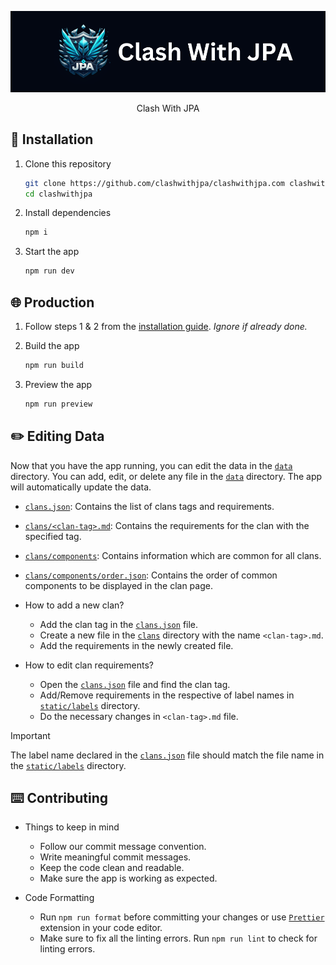 <div align="center">

![JPA](./assets/jpa.png)

Clash With JPA

</div>

## 🚀 Installation

1. Clone this repository
    ```sh
    git clone https://github.com/clashwithjpa/clashwithjpa.com clashwithjpa
    cd clashwithjpa
    ```

2. Install dependencies
    ```sh
    npm i
    ```

3. Start the app
    ```sh
    npm run dev
    ```

## 🌐 Production

1. Follow steps 1 & 2 from the [installation guide](#-installation). _Ignore if already done._

2. Build the app
    ```sh
    npm run build
    ```

3. Preview the app
    ```sh
    npm run preview
    ```

## ✏️ Editing Data

Now that you have the app running, you can edit the data in the [`data`](./data/) directory. You can add, edit, or delete any file in the [`data`](./data/) directory. The app will automatically update the data.
- [`clans.json`](./data/clans.json): Contains the list of clans tags and requirements.
- [`clans/<clan-tag>.md`](./data/clans/): Contains the requirements for the clan with the specified tag.
- [`clans/components`](./data/clans/components/): Contains information which are common for all clans.
- [`clans/components/order.json`](./data/clans/components/order.json): Contains the order of common components to be displayed in the clan page.

- How to add a new clan?
    - Add the clan tag in the [`clans.json`](./data/clans.json) file.
    - Create a new file in the [`clans`](./data/clans/) directory with the name `<clan-tag>.md`.
    - Add the requirements in the newly created file.

- How to edit clan requirements?
    - Open the [`clans.json`](./data/clans.json) file and find the clan tag.
    - Add/Remove requirements in the respective of label names in [`static/labels`](./static/labels/) directory.
    - Do the necessary changes in `<clan-tag>.md` file.
> [!IMPORTANT]
> The label name declared in the [`clans.json`](./data/clans.json) file should match the file name in the [`static/labels`](./static/labels/) directory.

## ⌨️ Contributing

- Things to keep in mind
    - Follow our commit message convention.
    - Write meaningful commit messages.
    - Keep the code clean and readable.
    - Make sure the app is working as expected.

- Code Formatting
    - Run `npm run format` before committing your changes or use [`Prettier`](https://prettier.io/) extension in your code editor.
    - Make sure to fix all the linting errors. Run `npm run lint` to check for linting errors.
